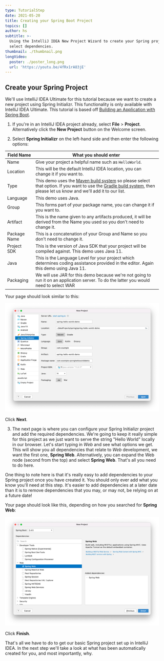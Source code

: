 ```yaml
---
type: TutorialStep
date: 2021-05-20
title: Creating your Spring Boot Project
topics: []
author: hs
subtitle: >-
  Using the IntelliJ IDEA New Project Wizard to create your Spring project and
  select dependencies.
thumbnail: ./thumbnail.png
longVideo:
  poster: ./poster_long.png
  url: 'https://youtu.be/4fRx1rA83jE'
---
```


## Create your Spring Project
We'll use IntelliJ IDEA Ultimate for this tutorial because we want to create a new project using Spring Initializr. This functionality is only available with IntelliJ IDEA Ultimate. This tutorial is based off [Building an Application with Spring Boot](https://spring.io/guides/gs/spring-boot/).

1) If you're in an IntelliJ IDEA project already, select **File** > **Project**. Alternatively click the **New Project** button on the Welcome screen. 
   
2) Select **Spring Initializr** on the left-hand side and then enter the following options:

| Field Name      | What you should enter |
| ----------- | ----------- |
| Name        | Give your project a helpful name such as `HelloWorld`.       |
| Location    | This will be the default IntelliJ IDEA location, you can change it if you want to.   |
| Type        |  This demo uses the [Maven build system](https://maven.apache.org/what-is-maven.html) so please select that option. If you want to use the [Gradle build system](https://gradle.org/), then please let us know and we'll add it to our list.   |
| Language    | This demo uses Java. |
| Group    | This forms part of your package name, you can change it if you want to.  |
| Artifact    | This is the name given to any artifacts produced, it will be derived from the Name you used so you don't need to change it.  |
| Package Name    | This is a concatenation of your Group and Name so you don't need to change it.   |
| Project SDK    | This is the version of Java SDK that your project will be compiled against. This demo uses Java 11.   |
| Java    | This is the Language Level for your project which determines coding assistance provided in the editor. Again this demo using Java 11.   |
| Packaging    | We will use JAR for this demo because we're not going to run it on an application server. To do the latter you would need to select WAR |

Your page should look similar to this:

![New Spring Project Details](new-spring-project-details.png)

Click **Next**.

3) The next page is where you can configure your Spring Initializr project and add the required dependencies. We're going to keep it really simple for this project as we just want to serve the string "Hello World" locally in our browser. Let's start typing in _Web_ and see what options we get. This will show you all dependencies that relate to _Web_ development, we want the first one, **Spring Web**. Alternatively, you can expand the Web node (second from the top) and select **Spring Web**. That's all you need to do here.

One thing to note here is that it's really easy to add dependencies to your Spring project once you have created it. You should only ever add what you know you'll need at this step. It's easier to add dependencies at a later date than it is to remove dependencies that you may, or may not, be relying on at a future date!

Your page should look like this, depending on how you searched for **Spring Web**:

![New Spring Project Dependencies](new-spring-project-dependencies.png)

Click **Finish**.

That's all we have to do to get our basic Spring project set up in IntelliJ IDEA. In the next step we'll take a look at what has been automatically created for you, and most importantly, why.

